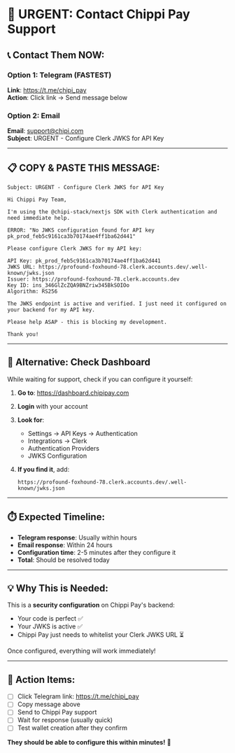 # 🚨 URGENT: Contact Chippi Pay Support

## 📞 **Contact Them NOW:**

### **Option 1: Telegram (FASTEST)**
**Link**: https://t.me/chipi_pay  
**Action**: Click link → Send message below

### **Option 2: Email**
**Email**: support@chipi.com  
**Subject**: URGENT - Configure Clerk JWKS for API Key

---

## 📋 **COPY & PASTE THIS MESSAGE:**

```
Subject: URGENT - Configure Clerk JWKS for API Key

Hi Chippi Pay Team,

I'm using the @chipi-stack/nextjs SDK with Clerk authentication and need immediate help.

ERROR: "No JWKS configuration found for API key pk_prod_feb5c9161ca3b70174ae4ff1ba62d441"

Please configure Clerk JWKS for my API key:

API Key: pk_prod_feb5c9161ca3b70174ae4ff1ba62d441
JWKS URL: https://profound-foxhound-78.clerk.accounts.dev/.well-known/jwks.json
Issuer: https://profound-foxhound-78.clerk.accounts.dev
Key ID: ins_346GlZcZQA9BNZriw345BkSOIOo
Algorithm: RS256

The JWKS endpoint is active and verified. I just need it configured on your backend for my API key.

Please help ASAP - this is blocking my development.

Thank you!
```

---

## 🔧 **Alternative: Check Dashboard**

While waiting for support, check if you can configure it yourself:

1. **Go to**: https://dashboard.chipipay.com
2. **Login** with your account
3. **Look for**:
   - Settings → API Keys → Authentication
   - Integrations → Clerk
   - Authentication Providers
   - JWKS Configuration

4. **If you find it**, add:
   ```
   https://profound-foxhound-78.clerk.accounts.dev/.well-known/jwks.json
   ```

---

## ⏱️ **Expected Timeline:**

- **Telegram response**: Usually within hours
- **Email response**: Within 24 hours
- **Configuration time**: 2-5 minutes after they configure it
- **Total**: Should be resolved today

---

## 💡 **Why This is Needed:**

This is a **security configuration** on Chippi Pay's backend:
- Your code is perfect ✅
- Your JWKS is active ✅
- Chippi Pay just needs to whitelist your Clerk JWKS URL ⏳

Once configured, everything will work immediately!

---

## 📱 **Action Items:**

- [ ] Click Telegram link: https://t.me/chipi_pay
- [ ] Copy message above
- [ ] Send to Chippi Pay support
- [ ] Wait for response (usually quick)
- [ ] Test wallet creation after they confirm

**They should be able to configure this within minutes!** 🚀
